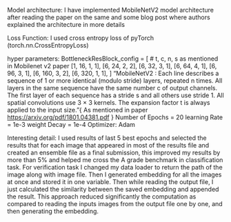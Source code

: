 
Model architecture: I have implemented MobileNetV2 model architecture after reading the paper on the same and some blog post where authors explained the architecture in more details

Loss Function: I used cross entropy loss of pyTorch (torch.nn.CrossEntropyLoss)

hyper parameters: 
BottleneckResBlock_config = [
			# t, c, n, s as mentioned in Mobilenet v2 paper
			[1, 16, 1, 1],
			[6, 24, 2, 2],
			[6, 32, 3, 1],
			[6, 64, 4, 1],
			[6, 96, 3, 1],
			[6, 160, 3, 2],
			[6, 320, 1, 1],
		]
“MobileNetV2 : Each line describes a sequence of 1 or more identical (modulo stride) layers, repeated n times. All layers in the same sequence have the same number c of output channels. The first layer of each sequence has a stride s and all others use stride 1. All spatial convolutions use 3 × 3 kernels. The expansion factor t is always applied to the input size.”{ As mentioned in paper https://arxiv.org/pdf/1801.04381.pdf }
Number of Epochs = 20
learning Rate = 1e-3
weight Decay = 1e-4
Optimizer: Adam

Interesting detail:
I used results of last 5 best epochs and selected the results that for each image that appeared in most of the results file and created an ensemble file as a final submission, this improved my results by more than 5% and helped me cross the A grade benchmark in classification task. 
For verification task I changed my data loader to return the path of the image along with image file. Then I generated embedding for all the images at once and stored it in one variable.  Then while reading the output file, I just calculated the similarity between the saved embedding and appended the result. This approach reduced significantly the computation as compared to reading the inputs images from the output file one by one, and then generating the embedding.
